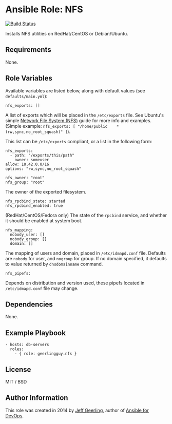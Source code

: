# Ansible Role: NFS

[![Build Status](https://travis-ci.org/geerlingguy/ansible-role-nfs.svg?branch=master)](https://travis-ci.org/geerlingguy/ansible-role-nfs)

Installs NFS utilities on RedHat/CentOS or Debian/Ubuntu.

## Requirements

None.

## Role Variables

Available variables are listed below, along with default values (see `defaults/main.yml`):

    nfs_exports: []

A list of exports which will be placed in the `/etc/exports` file. See Ubuntu's simple [Network File System (NFS)](https://help.ubuntu.com/14.04/serverguide/network-file-system.html) guide for more info and examples. (Simple example: `nfs_exports: [ "/home/public    *(rw,sync,no_root_squash)" ]`).

This list can be `/etc/exports` compliant, or a list in the following form:

    nfs_exports:
      - path: "/exports/this/path"
        owner: someuser
	allow: 10.42.0.0/16
	options: "rw,sync,no_root_squash"

    nfs_owner: "root"
    nfs_group: "root"

The owner of the exported filesystem.

    nfs_rpcbind_state: started
    nfs_rpcbind_enabled: true

(RedHat/CentOS/Fedora only) The state of the `rpcbind` service, and whether it should be enabled at system boot.

    nfs_mapping:
      nobody_user: []
      nobody_group: []
      domain: []

The mapping of users and domain, placed in `/etc/idmapd.conf` file. Defaults are `nobody` for user, and `nogroup` for group. If no domain specified, it defaults to value returned by `dnsdomainname` command.

    nfs_pipefs:

Depends on distribution and version used, these pipefs located in `/etc/idmapd.conf` file may change.

## Dependencies

None.

## Example Playbook

    - hosts: db-servers
      roles:
        - { role: geerlingguy.nfs }

## License

MIT / BSD

## Author Information

This role was created in 2014 by [Jeff Geerling](https://www.jeffgeerling.com/), author of [Ansible for DevOps](https://www.ansiblefordevops.com/).
